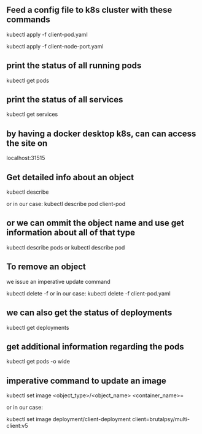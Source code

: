 ## Feed a config file to k8s cluster with these commands

kubectl apply -f client-pod.yaml

kubectl apply -f client-node-port.yaml

## print the status of all running pods

kubectl get pods

## print the status of all services

kubectl get services

## by having a docker desktop k8s, can can access the site on

localhost:31515

## Get detailed info about an object

kubectl describe <object type> <object name>

or in our case:
kubectl describe pod client-pod

## or we can ommit the object name and use get information about all of that type

kubectl describe pods
or
kubectl describe pod

## To remove an object

we issue an imperative update command

kubectl delete -f <config file>
or in our case:
kubectl delete -f client-pod.yaml

## we can also get the status of deployments

kubectl get deployments

## get additional information regarding the pods

kubectl get pods -o wide

## imperative command to update an image

kubectl set image <object_type>/<object_name> <container_name>=<new image to use>

or in our case:

kubectl set image deployment/client-deployment client=brutalpsy/multi-client:v5
